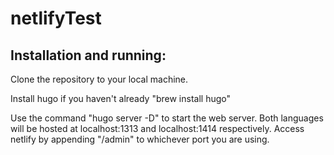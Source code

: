 # netlifyTest

## Installation and running:
Clone the repository to your local machine.

Install hugo if you haven't already "brew install hugo"

Use the command "hugo server -D" to start the web server. Both languages will be hosted at localhost:1313 and localhost:1414 respectively. Access netlify by appending "/admin" to whichever port you are using.
